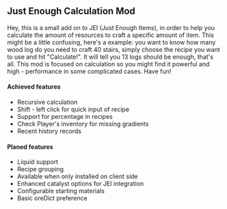 ## Just Enough Calculation Mod

Hey, this is a small add on to JEI (Just Enough Items), in order to help you
calculate the amount of resources to craft
a specific amount of item. This might be a little confusing, here's a example: 
you want to know how many wood log do you need to craft 40 stairs, simply
choose the recipe you want to use and hit "Calculate!". It will tell you 13 
logs should be enough, that's all. This mod is focused on calculation so
you might find it powerful and high - performance in some complicated 
cases. Have fun!

#### Achieved features

* Recursive calculation
* Shift - left click for quick input of recipe
* Support for percentage in recipes
* Check Player's inventory for missing gradients
* Recent history records

#### Planed features

* Liquid support
* Recipe grouping
* Available when only installed on client side
* Enhanced catalyst options for JEI integration
* Configurable starting materials
* Basic oreDict preference

